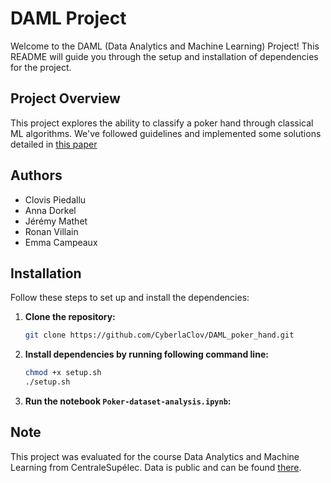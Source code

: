 # DAML Project

Welcome to the DAML (Data Analytics and Machine Learning) Project! This README will guide you through the setup and installation of dependencies for the project.

## Project Overview

This project explores the ability to classify a poker hand through classical ML algorithms. We've followed guidelines and implemented some solutions detailed in [this paper](https://walintonc.github.io/papers/ml_pokerhand.pdf)

## Authors

- Clovis Piedallu
- Anna Dorkel
- Jérémy Mathet
- Ronan Villain
- Emma Campeaux



## Installation

Follow these steps to set up and install the dependencies: 

1. **Clone the repository:**
    ```sh
    git clone https://github.com/CyberlaClov/DAML_poker_hand.git
    ```

2. **Install dependencies by running following command line:**
    ```sh
    chmod +x setup.sh
    ./setup.sh
    ```

4. **Run the notebook `Poker-dataset-analysis.ipynb`:**
    

## Note

This project was evaluated for the course Data Analytics and Machine Learning from CentraleSupélec. Data is public and can be found [there](https://archive.ics.uci.edu/dataset/158/poker+hand).
